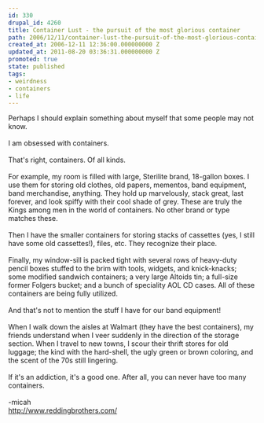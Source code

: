 ```yaml
---
id: 330
drupal_id: 4260
title: Container Lust - the pursuit of the most glorious container
path: 2006/12/11/container-lust-the-pursuit-of-the-most-glorious-container
created_at: 2006-12-11 12:36:00.000000000 Z
updated_at: 2011-08-20 03:36:31.000000000 Z
promoted: true
state: published
tags:
- weirdness
- containers
- life
---
```

Perhaps I should explain something about myself that some people may not know.<br /><br />I am obsessed with containers.<br /><br />That's right, containers. Of all kinds.<br /><br />For example, my room is filled with large, Sterilite brand, 18-gallon boxes. I use them for storing old clothes, old papers, mementos, band equipment, band merchandise, anything. They hold up marvelously, stack great, last forever, and look spiffy with their cool shade of grey. These are truly the Kings among men in the world of containers. No other brand or type matches these.<br /><br />Then I have the smaller containers for storing stacks of cassettes (yes, I still have some old cassettes!), files, etc. They recognize their place.<br /><br />Finally, my window-sill is packed tight with several rows of heavy-duty pencil boxes stuffed to the brim with tools, widgets, and knick-knacks; some modified sandwich containers; a very large Altoids tin; a full-size former Folgers bucket; and a bunch of speciality AOL CD cases. All of these containers are being fully utilized.<br /><br />And that's not to mention the stuff I have for our band equipment!<br /><br />When I walk down the aisles at Walmart (they have the best containers), my friends understand when I veer suddenly in the direction of the storage section. When I travel to new towns, I scour their thrift stores for old luggage; the kind with the hard-shell, the ugly green or brown coloring, and the scent of the 70s still lingering.<br /><br />If it's an addiction, it's a good one. After all, you can never have too many containers.<br /><br />-micah<br /><a href="http://www.reddingbrothers.com/">http://www.reddingbrothers.com/</a>
